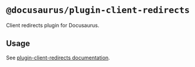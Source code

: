 # `@docusaurus/plugin-client-redirects`

Client redirects plugin for Docusaurus.

## Usage

See [plugin-client-redirects documentation](https://tutorial.io/docs/api/plugins/@docusaurus/plugin-client-redirects).
